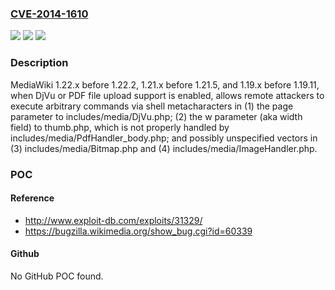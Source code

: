 ### [CVE-2014-1610](https://cve.mitre.org/cgi-bin/cvename.cgi?name=CVE-2014-1610)
![](https://img.shields.io/static/v1?label=Product&message=n%2Fa&color=blue)
![](https://img.shields.io/static/v1?label=Version&message=n%2Fa&color=blue)
![](https://img.shields.io/static/v1?label=Vulnerability&message=n%2Fa&color=brighgreen)

### Description

MediaWiki 1.22.x before 1.22.2, 1.21.x before 1.21.5, and 1.19.x before 1.19.11, when DjVu or PDF file upload support is enabled, allows remote attackers to execute arbitrary commands via shell metacharacters in (1) the page parameter to includes/media/DjVu.php; (2) the w parameter (aka width field) to thumb.php, which is not properly handled by includes/media/PdfHandler_body.php; and possibly unspecified vectors in (3) includes/media/Bitmap.php and (4) includes/media/ImageHandler.php.

### POC

#### Reference
- http://www.exploit-db.com/exploits/31329/
- https://bugzilla.wikimedia.org/show_bug.cgi?id=60339

#### Github
No GitHub POC found.


